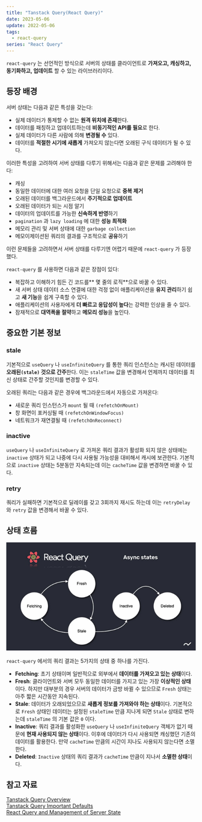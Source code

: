 ```yaml
---
title: "Tanstack Query(React Query)"
date: 2023-05-06
update: 2022-05-06
tags:
  - react-query
series: "React Query"
---
```


`react-query` 는 선언적인 방식으로 서버의 상태를 클라이언트로 **가져오고, 캐싱하고, 동기화하고, 업데이트** 할 수 있는 라이브러리이다.  

## 등장 배경
서버 상태는 다음과 같은 특성을 갖는다:
- 실제 데이터가 통제할 수 없는 **원격 위치에 존재**한다.
- 데이터를 패칭하고 업데이트하는데 **비동기적인 API를 필요**로 한다.
- 실제 데이터가 다른 사람에 의해 **변경될 수** 있다.
- 데이터를 **적절한 시기에 새롭게** 가져오지 않는다면 오래된 구식 데이터가 될 수 있다.

이러한 특성을 고려하여 서버 상태를 다루기 위해서는 다음과 같은 문제를 고려해야 한다:
- 캐싱
- 동일한 데이터에 대한 여러 요청을 단일 요청으로 **중복 제거**
- 오래된 데이터를 백그라운드에서 **주기적으로 업데이트**
- 오래된 데이터가 되는 시점 알기
- 데이터의 업데이트를 가능한 **신속하게 반영**하기
- `pagination` 과 `lazy loading` 에 대한 **성능 최적화**
- 메모리 관리 및 서버 상태에 대한 `garbage collection`
- 메모이제이션된 쿼리의 결과를 구조적으로 **공유**하기

이런 문제들을 고려하면서 서버 상태를 다루기엔 어렵기 때문에 `react-query` 가 등장했다.  

`react-query` 를 사용하면 다음과 같은 장점이 있다:
- 복잡하고 이해하기 힘든 긴 코드를** 몇 줄의 로직**으로 바꿀 수 있다.
- 새 서버 상태 데이터 소스 연결에 대한 걱정 없이 애플리케이션을 **유지 관리**하기 쉽고 **새 기능**을 쉽게 구축할 수 있다.
- 애플리케이션의 사용자에게 **더 빠르고 응답성이 높다**는 강력한 인상을 줄 수 있다.
- 잠재적으로 **대역폭을 절약**하고 **메모리 성능**을 높인다.

## 중요한 기본 정보
### stale
기본적으로 `useQuery` 나 `useInfiniteQuery` 를 통한 쿼리 인스턴스는 캐시된 데이터를 **오래된`(stale)` 것으로 간주**한다. 이는 `staleTime` 값을 변경해서 언제까지 데이터를 최신 상태로 간주할 것인지를 변경할 수 있다.

오래된 쿼리는 다음과 같은 경우에 백그라운드에서 자동으로 가져온다:
- 새로운 쿼리 인스턴스가 `mount` 될 때 `(refetchOnMount)`
- 창 화면이 포커싱될 때 `(refetchOnWindowFocus)`
- 네트워크가 재연결될 때 `(refetchOnReconnect)`

### inactive
`useQuery` 나 `useInfiniteQuery` 로 가져온 쿼리 결과가 활성화 되지 않은 상태에는 `inactive` 상태가 되고 나중에 다시 사용될 가능성을 대비해서 캐시에 보관한다. 기본적으로 `inactive` 상태는 5분동안 지속되는데 이는 `cacheTime` 값을 변경하면 바꿀 수 있다.

### retry
쿼리가 실패하면 기본적으로 딜레이를 갖고 3회까지 재시도 하는데 이는 `retryDelay` 와 `retry` 값을 변경해서 바꿀 수 있다.

## 상태 흐름
![쿼리 결과 상태 흐름](./react-query-state.jpg)

`react-query` 에서의 쿼리 결과는 5가지의 상태 중 하나를 가진다.
- **Fetching**: 초기 상태이며 일반적으로 외부에서 **데이터를 가져오고 있는 상태**이다.
- **Fresh**: 클라이언트와 서버 모두 동일한 데이터를 가지고 있는 가장 **이상적인 상태**이다. 하지만 대부분의 경우 서버의 데이터가 금방 바뀔 수 있으므로 `Fresh` 상태는 아주 짧은 시간동안 지속된다.
- **Stale**: 데이터가 오래되었으므로 **새롭게 정보를 가져와야 하는 상태**이다. 기본적으로 `Fresh` 상태인 데이터는 설정된 `staleTime` 만큼 지나게 되면 `Stale` 상태로 변하는데 `staleTime` 의 기본 값은 `0` 이다.
- **Inactive**: 쿼리 결과를 활성화한 `useQuery` 나 `useInfiniteQuery` 객체가 없기 때문에 **현재 사용되지 않는 상태**이다. 이후에 데이터가 다시 사용되면 캐싱했던 기존의 데이터를 활용한다. 만약 `cacheTime` 만큼의 시간이 지나도 사용되지 않는다면 소멸한다.
- **Deleted**: `Inactive` 상태의 쿼리 결과가 `cacheTime` 만큼이 지나서 **소멸한 상태**이다.


## 참고 자료
[Tanstack Query Overview](https://tanstack.com/query/latest/docs/react/overview)  
[Tanstack Query Important Defaults](https://tanstack.com/query/latest/docs/react/guides/important-defaults)  
[React Query and Management of Server State](https://www.rootstrap.com/blog/react-query-and-management-of-server-state)  